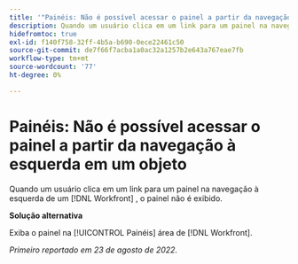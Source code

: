 ```yaml
---
title: '"Painéis: Não é possível acessar o painel a partir da navegação à esquerda em um objeto'''
description: Quando um usuário clica em um link para um painel na navegação à esquerda de um [!DNL Workfront] , o painel não é exibido.
hidefromtoc: true
exl-id: f140f758-32ff-4b5a-b690-0ece22461c50
source-git-commit: de7f66f7acba1a0ac32a1257b2e643a767eae7fb
workflow-type: tm+mt
source-wordcount: '77'
ht-degree: 0%

---
```


# Painéis: Não é possível acessar o painel a partir da navegação à esquerda em um objeto

Quando um usuário clica em um link para um painel na navegação à esquerda de um [!DNL Workfront] , o painel não é exibido.

**Solução alternativa**

Exiba o painel na [!UICONTROL Painéis] área de [!DNL Workfront].

_Primeiro reportado em 23 de agosto de 2022._
